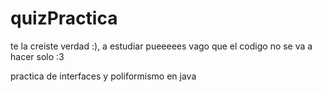 # quizPractica

te la creiste verdad :), a estudiar pueeeees vago que el codigo no se va a hacer solo :3

practica de interfaces y poliformismo en java
